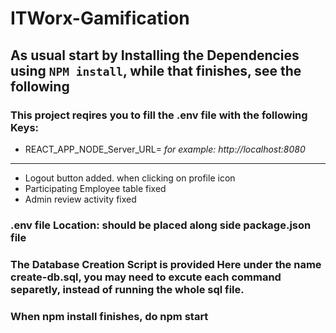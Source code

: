 # ITWorx-Gamification
## As usual start by Installing the Dependencies using `NPM install`, while that finishes, see the following
### This project reqires you to fill the **.env** file with the following Keys:

- REACT_APP_NODE_Server_URL= 
	_for example: http://localhost:8080_
---
* Logout button added. when clicking on profile icon
* Participating Employee table fixed
* Admin review activity fixed

### .env file Location: should be placed along side package.json file

### The Database Creation Script is provided Here under the name create-db.sql, you may need to excute each command separetly, instead of running the whole sql file.

### When npm install finishes, do npm start
